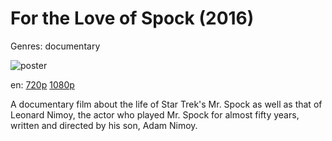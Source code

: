 # For the Love of Spock (2016)

Genres: documentary

![poster](http://image.tmdb.org/t/p/w500/inya59isiVecLxNDRBAz1WYFieY.jpg)

en:
  [720p](magnet:?xt=urn:btih:7FA40C139930DF129B0E78F6F542B26C5181B5A4&tr=udp://glotorrents.pw:6969/announce&tr=udp://tracker.opentrackr.org:1337/announce&tr=udp://torrent.gresille.org:80/announce&tr=udp://tracker.openbittorrent.com:80&tr=udp://tracker.coppersurfer.tk:6969&tr=udp://tracker.leechers-paradise.org:6969&tr=udp://p4p.arenabg.ch:1337&tr=udp://tracker.internetwarriors.net:1337)
  [1080p](magnet:?xt=urn:btih:D40C5F3EFC3A9F3C2B04A0C4C775C6200B4815EF&tr=udp://glotorrents.pw:6969/announce&tr=udp://tracker.opentrackr.org:1337/announce&tr=udp://torrent.gresille.org:80/announce&tr=udp://tracker.openbittorrent.com:80&tr=udp://tracker.coppersurfer.tk:6969&tr=udp://tracker.leechers-paradise.org:6969&tr=udp://p4p.arenabg.ch:1337&tr=udp://tracker.internetwarriors.net:1337)
  


A documentary film about the life of Star Trek's Mr. Spock as well as that of Leonard Nimoy, the actor who played Mr. Spock for almost fifty years, written and directed by his son, Adam Nimoy.